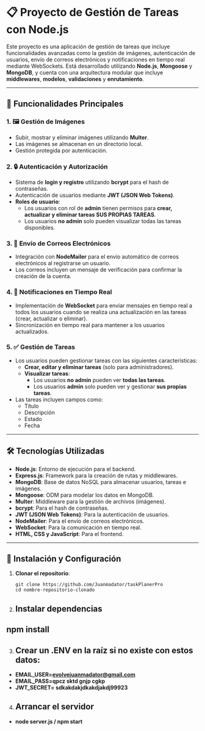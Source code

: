 # 📋 Proyecto de Gestión de Tareas con Node.js

Este proyecto es una aplicación de gestión de tareas que incluye funcionalidades avanzadas como la gestión de imágenes, autenticación de usuarios, envío de correos electrónicos y notificaciones en tiempo real mediante WebSockets. Está desarrollado utilizando **Node.js**, **Mongoose** y **MongoDB**, y cuenta con una arquitectura modular que incluye **middlewares**, **modelos**, **validaciones** y **enrutamiento**.

---

## 🌟 Funcionalidades Principales

### 1. 🖼️ Gestión de Imágenes
- Subir, mostrar y eliminar imágenes utilizando **Multer**.
- Las imágenes se almacenan en un directorio local.
- Gestión protegida por autenticación.

### 2. 🔒 Autenticación y Autorización
- Sistema de **login y registro** utilizando **bcrypt** para el hash de contraseñas.
- Autenticación de usuarios mediante **JWT (JSON Web Tokens)**.
- **Roles de usuario**:
  - Los usuarios con rol de **admin** tienen permisos para **crear, actualizar y eliminar tareas SUS PROPIAS TAREAS**.
  - Los usuarios **no admin** solo pueden visualizar todas las tareas disponibles.

### 3. 📧 Envío de Correos Electrónicos
- Integración con **NodeMailer** para el envío automático de correos electrónicos al registrarse un usuario.
- Los correos incluyen un mensaje de verificación para confirmar la creación de la cuenta.

### 4. 🔔 Notificaciones en Tiempo Real
- Implementación de **WebSocket** para enviar mensajes en tiempo real a todos los usuarios cuando se realiza una actualización en las tareas (crear, actualizar o eliminar).
- Sincronización en tiempo real para mantener a los usuarios actualizados.

### 5. ✅ Gestión de Tareas
- Los usuarios pueden gestionar tareas con las siguientes características:
  - **Crear, editar y eliminar tareas** (solo para administradores).
  - **Visualizar tareas**:
    - Los usuarios **no admin** pueden ver **todas las tareas**.
    - Los usuarios **admin** solo pueden ver y gestionar **sus propias tareas**.
- Las tareas incluyen campos como:
  - Título
  - Descripción
  - Estado
  - Fecha

---

## 🛠️ Tecnologías Utilizadas

- **Node.js**: Entorno de ejecución para el backend.
- **Express.js**: Framework para la creación de rutas y middlewares.
- **MongoDB**: Base de datos NoSQL para almacenar usuarios, tareas e imágenes.
- **Mongoose**: ODM para modelar los datos en MongoDB.
- **Multer**: Middleware para la gestión de archivos (imágenes).
- **bcrypt**: Para el hash de contraseñas.
- **JWT (JSON Web Tokens)**: Para la autenticación de usuarios.
- **NodeMailer**: Para el envío de correos electrónicos.
- **WebSocket**: Para la comunicación en tiempo real.
- **HTML, CSS y JavaScript**: Para el frontend.

---

## 🚀 Instalación y Configuración

1. **Clonar el repositorio**:
   ```En la consola
   git clone https://github.com/Juanmadator/taskPlanerPro
   cd nombre-repositorio-clonado

2. ## Instalar dependencias
## **npm install**

3. ## Crear un .ENV en la raíz si no existe con estos datos:

- **EMAIL_USER=evolvejuanmadator@gmail.com**
- **EMAIL_PASS=qpcz sktd gnjp cgkp**
- **JWT_SECRET= sdkakdakjdkakdjakdj99923**

4. ## Arrancar el servidor
- **node server.js / npm start**
